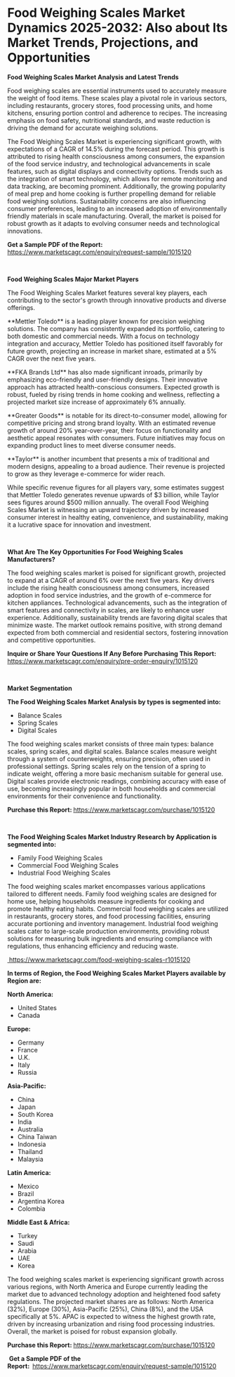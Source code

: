 <p><h1>Food Weighing Scales Market Dynamics 2025-2032: Also about Its Market Trends, Projections, and Opportunities</h1></p><p><strong>Food Weighing Scales Market Analysis and Latest Trends</strong></p>
<p><p>Food weighing scales are essential instruments used to accurately measure the weight of food items. These scales play a pivotal role in various sectors, including restaurants, grocery stores, food processing units, and home kitchens, ensuring portion control and adherence to recipes. The increasing emphasis on food safety, nutritional standards, and waste reduction is driving the demand for accurate weighing solutions.</p><p>The Food Weighing Scales Market is experiencing significant growth, with expectations of a CAGR of 14.5% during the forecast period. This growth is attributed to rising health consciousness among consumers, the expansion of the food service industry, and technological advancements in scale features, such as digital displays and connectivity options. Trends such as the integration of smart technology, which allows for remote monitoring and data tracking, are becoming prominent. Additionally, the growing popularity of meal prep and home cooking is further propelling demand for reliable food weighing solutions. Sustainability concerns are also influencing consumer preferences, leading to an increased adoption of environmentally friendly materials in scale manufacturing. Overall, the market is poised for robust growth as it adapts to evolving consumer needs and technological innovations.</p></p>
<p><strong>Get a Sample PDF of the Report:&nbsp;</strong> <a href="https://www.marketscagr.com/enquiry/request-sample/1015120?utm_campaign=3040&utm_medium=2&utm_source=Github&utm_content=ia&utm_term=17042025&utm_id=food-weighing-scales">https://www.marketscagr.com/enquiry/request-sample/1015120</a></p>
<p>&nbsp;</p>
<p><strong>Food Weighing Scales Major Market Players</strong></p>
<p><p>The Food Weighing Scales Market features several key players, each contributing to the sector's growth through innovative products and diverse offerings. </p><p>**Mettler Toledo** is a leading player known for precision weighing solutions. The company has consistently expanded its portfolio, catering to both domestic and commercial needs. With a focus on technology integration and accuracy, Mettler Toledo has positioned itself favorably for future growth, projecting an increase in market share, estimated at a 5% CAGR over the next five years.</p><p>**FKA Brands Ltd** has also made significant inroads, primarily by emphasizing eco-friendly and user-friendly designs. Their innovative approach has attracted health-conscious consumers. Expected growth is robust, fueled by rising trends in home cooking and wellness, reflecting a projected market size increase of approximately 6% annually.</p><p>**Greater Goods** is notable for its direct-to-consumer model, allowing for competitive pricing and strong brand loyalty. With an estimated revenue growth of around 20% year-over-year, their focus on functionality and aesthetic appeal resonates with consumers. Future initiatives may focus on expanding product lines to meet diverse consumer needs.</p><p>**Taylor** is another incumbent that presents a mix of traditional and modern designs, appealing to a broad audience. Their revenue is projected to grow as they leverage e-commerce for wider reach.</p><p>While specific revenue figures for all players vary, some estimates suggest that Mettler Toledo generates revenue upwards of $3 billion, while Taylor sees figures around $500 million annually. The overall Food Weighing Scales Market is witnessing an upward trajectory driven by increased consumer interest in healthy eating, convenience, and sustainability, making it a lucrative space for innovation and investment.</p></p>
<p>&nbsp;</p>
<p><strong>What Are The Key Opportunities For Food Weighing Scales Manufacturers?</strong></p>
<p><p>The food weighing scales market is poised for significant growth, projected to expand at a CAGR of around 6% over the next five years. Key drivers include the rising health consciousness among consumers, increased adoption in food service industries, and the growth of e-commerce for kitchen appliances. Technological advancements, such as the integration of smart features and connectivity in scales, are likely to enhance user experience. Additionally, sustainability trends are favoring digital scales that minimize waste. The market outlook remains positive, with strong demand expected from both commercial and residential sectors, fostering innovation and competitive opportunities.</p></p>
<p><strong>Inquire or Share Your Questions If Any Before Purchasing This Report:</strong> <a href="https://www.marketscagr.com/enquiry/pre-order-enquiry/1015120?utm_campaign=3040&utm_medium=2&utm_source=Github&utm_content=ia&utm_term=17042025&utm_id=food-weighing-scales">https://www.marketscagr.com/enquiry/pre-order-enquiry/1015120</a></p>
<p>&nbsp;</p>
<p><strong>Market Segmentation</strong></p>
<p><strong>The Food Weighing Scales Market Analysis by types is segmented into:</strong></p>
<p><ul><li>Balance Scales</li><li>Spring Scales</li><li>Digital Scales</li></ul></p>
<p><p>The food weighing scales market consists of three main types: balance scales, spring scales, and digital scales. Balance scales measure weight through a system of counterweights, ensuring precision, often used in professional settings. Spring scales rely on the tension of a spring to indicate weight, offering a more basic mechanism suitable for general use. Digital scales provide electronic readings, combining accuracy with ease of use, becoming increasingly popular in both households and commercial environments for their convenience and functionality.</p></p>
<p><strong>Purchase this Report:&nbsp;</strong><a href="https://www.marketscagr.com/purchase/1015120?utm_campaign=3040&utm_medium=2&utm_source=Github&utm_content=ia&utm_term=17042025&utm_id=food-weighing-scales">https://www.marketscagr.com/purchase/1015120</a></p>
<p>&nbsp;</p>
<p><strong>The Food Weighing Scales Market Industry Research by Application is segmented into:</strong></p>
<p><ul><li>Family Food Weighing Scales</li><li>Commercial Food Weighing Scales</li><li>Industrial Food Weighing Scales</li></ul></p>
<p><p>The food weighing scales market encompasses various applications tailored to different needs. Family food weighing scales are designed for home use, helping households measure ingredients for cooking and promote healthy eating habits. Commercial food weighing scales are utilized in restaurants, grocery stores, and food processing facilities, ensuring accurate portioning and inventory management. Industrial food weighing scales cater to large-scale production environments, providing robust solutions for measuring bulk ingredients and ensuring compliance with regulations, thus enhancing efficiency and reducing waste.</p></p>
<p><a href="https://www.marketscagr.com/food-weighing-scales-r1015120?utm_campaign=3040&utm_medium=2&utm_source=Github&utm_content=ia&utm_term=17042025&utm_id=food-weighing-scales">&nbsp;https://www.marketscagr.com/food-weighing-scales-r1015120</a></p>
<p><strong>In terms of Region, the Food Weighing Scales Market Players available by Region are:</strong></p>
<p>
    <p> <strong> North America: </strong>
        <ul>
            <li>United States</li>
            <li>Canada</li>
        </ul>
        </p> 
    <p> <strong> Europe: </strong>
        <ul>
            <li>Germany</li>
            <li>France</li>
            <li>U.K.</li>
            <li>Italy</li>
            <li>Russia</li>
        </ul>
        </p> 
    <p> <strong> Asia-Pacific: </strong>
        <ul>
            <li>China</li>
            <li>Japan</li>
            <li>South Korea</li>
            <li>India</li>
            <li>Australia</li>
            <li>China Taiwan</li>
            <li>Indonesia</li>
            <li>Thailand</li>
            <li>Malaysia</li>
        </ul>
        </p> 
    <p> <strong> Latin America: </strong>
        <ul>
            <li>Mexico</li>
            <li>Brazil</li>
            <li>Argentina Korea</li>
            <li>Colombia</li>
        </ul>
        </p> 
    <p> <strong> Middle East & Africa: </strong>
        <ul>
            <li>Turkey</li>
            <li>Saudi</li>
            <li>Arabia</li>
            <li>UAE</li>
            <li>Korea</li>
        </ul>
    </p>
    </p>
<p><p>The food weighing scales market is experiencing significant growth across various regions, with North America and Europe currently leading the market due to advanced technology adoption and heightened food safety regulations. The projected market shares are as follows: North America (32%), Europe (30%), Asia-Pacific (25%), China (8%), and the USA specifically at 5%. APAC is expected to witness the highest growth rate, driven by increasing urbanization and rising food processing industries. Overall, the market is poised for robust expansion globally.</p></p>
<p><strong>Purchase this Report: </strong><a href="https://www.marketscagr.com/purchase/1015120?utm_campaign=3040&utm_medium=2&utm_source=Github&utm_content=ia&utm_term=17042025&utm_id=food-weighing-scales">https://www.marketscagr.com/purchase/1015120</a></p>
<p>&nbsp;<strong>Get a Sample PDF of the Report:&nbsp;&nbsp;</strong><a href="https://www.marketscagr.com/enquiry/request-sample/1015120?utm_campaign=3040&utm_medium=2&utm_source=Github&utm_content=ia&utm_term=17042025&utm_id=food-weighing-scales">https://www.marketscagr.com/enquiry/request-sample/1015120</a></p>
<p><strong></strong></p>
<p><p></p><p></p><p></p></p>
